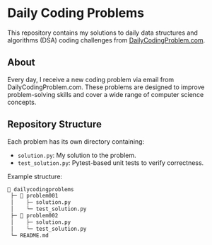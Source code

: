 # Daily Coding Problems

This repository contains my solutions to daily data structures and algorithms (DSA) coding challenges from [DailyCodingProblem.com](https://www.dailycodingproblem.com).

## About

Every day, I receive a new coding problem via email from DailyCodingProblem.com. These problems are designed to improve problem-solving skills and cover a wide range of computer science concepts.

## Repository Structure

Each problem has its own directory containing:

- `solution.py`: My solution to the problem.
- `test_solution.py`: Pytest-based unit tests to verify correctness.

Example structure:

```bash
📂 dailycodingproblems
 ├─ 📂 problem001
 │    ├─ solution.py
 │    └─ test_solution.py
 ├─ 📂 problem002
 │    ├─ solution.py
 │    └─ test_solution.py
 └─ README.md

